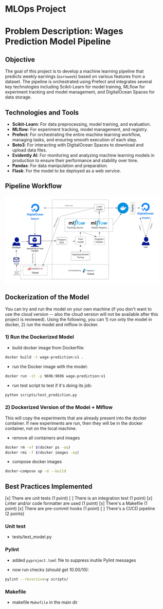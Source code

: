 # MLOps Project

# Problem Description: Wages Prediction Model Pipeline

## Objective
The goal of this project is to develop a machine learning pipeline that predicts weekly earnings (`earnweek`) based on various features from a dataset. The pipeline is orchestrated using Prefect and integrates several key technologies including Scikit-Learn for model training, MLflow for experiment tracking and model management, and DigitalOcean Spaces for data storage.

## Technologies and Tools

- **Scikit-Learn**: For data preprocessing, model training, and evaluation.
- **MLflow**: For experiment tracking, model management, and registry.
- **Prefect**: For orchestrating the entire machine learning workflow, managing tasks, and ensuring smooth execution of each step.
- **Boto3**: For interacting with DigitalOcean Spaces to download and upload data files.
- **Evidently AI**: For monitoring and analyzing machine learning models in production to ensure their performance and stability over time.
- **Pandas**: For data manipulation and preparation.
- **Flask**: For the model to be deployed as a web service.

## Pipeline Workflow

![Project Workflow](images/Mlops-Project.png)


## Dockerization of the Model

You can try and run the model on your own machine (if you don't want to use the cloud version -- also the cloud version will not be available after this project is reviewed). Using the following, you can 1) run only the model in docker, 2) run the model and mlflow in docker.

### 1) Run the Dockerized Model

- build docker image from Dockerfile:

```bash
docker build -t wage-prediction:v1 .
```

- run the Docker image with the model:

```bash
docker run -it -p 9696:9696 wage-prediction:v1
```

- run test script to test if it's doing its job:

```bash
python scripts/test_prediction.py
```

### 2) Dockerized Version of the Model + Mlflow

This will copy the experiments that are already present into the docker container. If new experiments are run, then they will be in the docker container, not on the local machine.

- remove all containers and images
```bash
docker rm -vf $(docker ps -aq)
docker rmi -f $(docker images -aq)
```

- compose docker images
```bash
docker-compose up -d --build
```

## Best Practices Implemented

[x] There are unit tests (1 point)
[ ] There is an integration test (1 point)
[x] Linter and/or code formatter are used (1 point)
[x] There's a Makefile (1 point)
[x] There are pre-commit hooks (1 point)
[ ] There's a CI/CD pipeline (2 points)

### Unit test

- tests/test_model.py

### Pylint

- added ```pyproject.toml``` file to suppress inutile Pylint messages

- now run checks (should get 10.00/10):

```bash
pylint --recursive=y scripts/
```
### Makefile

- makefile ```Makefile``` in the main dir
